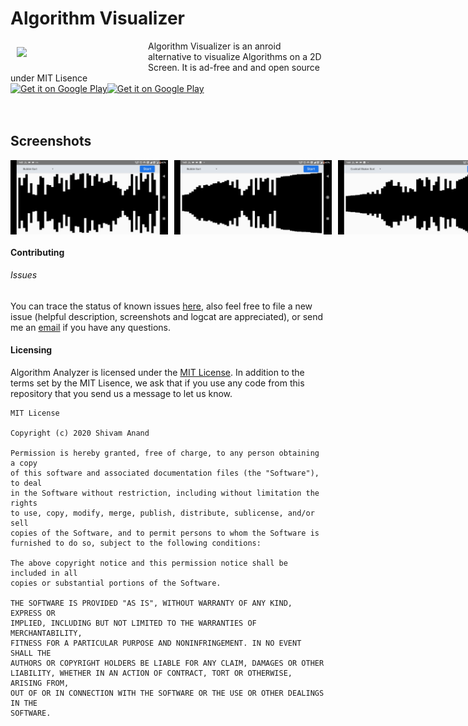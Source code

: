 
 

# Algorithm Visualizer
<img src="https://lh3.googleusercontent.com/pEPOv7cvlBoxoK5djouVp2q1MNh_WL89_DLvFoGsWjdaqumUW49hS442qUkUtM4OuVNr=s180-rw" align="left" width="200" hspace="10" vspace="10">
Algorithm Visualizer is an anroid alternative to visualize Algorithms on a 2D Screen. It is ad-free and and open source under MIT Lisence<br/>

<div style="display:flex;" >
<a href="https://play.google.com/store/apps/details?id=project.teamvoyager.visualizer">
    <img src="https://github.com/anandshivam44/Algorithm-Visualizer/blob/master/app/release/QR%20Code.png"
         alt="Get it on Google Play" height="160">
</a>
<a href="https://play.google.com/store/apps/details?id=project.teamvoyager.visualizer">
    <img alt="Get it on Google Play"
        height="80"
        src="https://www.gstatic.com/android/market_images/web/play_prism_hlock_2x.png" />
</a>
</div>
</br></br>

## Screenshots
<div style="display:flex;" >
<img  src="screenshots/1.jpg" width="50%" >
<img style="margin-left:10px;" src="screenshots/2.jpg" width="50%" >
<img style="margin-left:10px;" src="screenshots/3.jpg" width="50%" >
<img style="margin-left:10px;" src="screenshots/4.jpg" width="50%" >
<img style="margin-left:10px;" src="screenshots/5.jpg" width="50%" >

</div>

#### Contributing


###### Issues
You can trace the status of known issues [here](https://github.com/anandshivam44/Algorithm-Visualizer/issues),
also feel free to file a new issue (helpful description, screenshots and logcat are appreciated), or send me an [email](mailto:anand.shivam44@yahoo.com) if you have any questions.



#### Licensing
Algorithm Analyzer is licensed under the [MIT License](https://github.com/anandshivam44/Algorithm-Visualizer/blob/master/LICENSE).
In addition to the terms set by the MIT Lisence, we ask that if you use any code from this repository that you send us a message to let us know.
```shell
MIT License

Copyright (c) 2020 Shivam Anand

Permission is hereby granted, free of charge, to any person obtaining a copy
of this software and associated documentation files (the "Software"), to deal
in the Software without restriction, including without limitation the rights
to use, copy, modify, merge, publish, distribute, sublicense, and/or sell
copies of the Software, and to permit persons to whom the Software is
furnished to do so, subject to the following conditions:

The above copyright notice and this permission notice shall be included in all
copies or substantial portions of the Software.

THE SOFTWARE IS PROVIDED "AS IS", WITHOUT WARRANTY OF ANY KIND, EXPRESS OR
IMPLIED, INCLUDING BUT NOT LIMITED TO THE WARRANTIES OF MERCHANTABILITY,
FITNESS FOR A PARTICULAR PURPOSE AND NONINFRINGEMENT. IN NO EVENT SHALL THE
AUTHORS OR COPYRIGHT HOLDERS BE LIABLE FOR ANY CLAIM, DAMAGES OR OTHER
LIABILITY, WHETHER IN AN ACTION OF CONTRACT, TORT OR OTHERWISE, ARISING FROM,
OUT OF OR IN CONNECTION WITH THE SOFTWARE OR THE USE OR OTHER DEALINGS IN THE
SOFTWARE.
```
